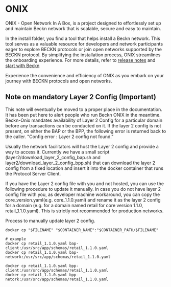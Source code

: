 # ONIX

ONIX - Open Network In A Box, is a project designed to effortlessly set up and maintain Beckn network that is scalable, secure and easy to maintain.

In the install folder, you find a tool that helps install a Beckn network. This tool serves as a valuable resource for developers and network participants eager to explore BECKN protocols or join open networks supported by the BECKN protocol. By simplifying the installation process, ONIX streamlines the onboarding experience. For more details, refer to [release notes](./install/RELEASE.md) and [start with Beckn](./install/START_BECKN.md)

Experience the convenience and efficiency of ONIX as you embark on your journey with BECKN protocols and open networks.

## Note on mandatory Layer 2 Config (Important)
This note will eventually be moved to a proper place in the documentation. It has been put here to alert people who run Beckn ONIX in the meantime.
Beckn-Onix mandates availability of Layer 2 Config for a particular domain before any transactions can be conducted on it. If the layer 2 config is not present, on either the BAP or the BPP, the following error is returned back to the caller. "Config error :  Layer 2 config not found."

Usually the network facilitators will host the Layer 2 config and provide a way to access it. Currently we have a small script (layer2/download_layer_2_config_bap.sh and layer2/download_layer_2_config_bpp.sh) that can download the layer 2 config from a fixed location and insert it into the docker container that runs the Protocol Server Client. 

If you have the Layer 2 config file with you and not hosted, you can use the following procedure to update it manually. In case you do not have layer 2 config file with you, as developer machine workaround, you can copy the core_version.yaml(e.g. core_1.1.0.yaml) and rename it as the layer 2 config for a domain (e.g. for a domain named retail for core version 1.1.0, retail_1.1.0.yaml). This is strictly not recommended for production networks.

Process to manually update layer 2 config.
```
docker cp "$FILENAME" "$CONTAINER_NAME":"$CONTAINER_PATH/$FILENAME"

# example
docker cp retail_1.1.0.yaml bap-client:/usr/src/app/schemas/retail_1.1.0.yaml
docker cp retail_1.1.0.yaml bap-network:/usr/src/app/schemas/retail_1.1.0.yaml

docker cp retail_1.1.0.yaml bpp-client:/usr/src/app/schemas/retail_1.1.0.yaml
docker cp retail_1.1.0.yaml bpp-netork:/usr/src/app/schemas/retail_1.1.0.yaml

```
